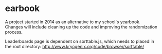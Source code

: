 # earbook
A project started in 2014 as an alternative to my school's yearbook. Changes will include cleaning up the code and improving the randomization process.

Leaderboards page is dependent on sorttable.js, which needs to placed in the root directory: http://www.kryogenix.org/code/browser/sorttable/
